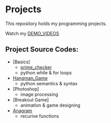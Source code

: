 # Projects
This repository holds my programming projects.

Watch my [DEMO_VIDEOS](https://drive.google.com/drive/folders/1Gi3bn9qPW_gR0ISyGzVPLd5Bztdvd7rF?fbclid=IwAR36BW3v_bHn-Idsh-0_ROSWLwrXOzoervZId25OOzH2LX4b6FCGDfULdDg)

## Project Source Codes:
* [Basics]
  * [prime_checker](https://github.com/ChuangChihHan/MystanCodeProjects/blob/main/project/basics/prime_checker.py)
  * python while & for loops
* [Hangman_Game](https://github.com/ChuangChihHan/MystanCodeProjects/blob/main/project/hangman/hangman.py)
  * python semantics & syntax
* [Photoshop]
  * image processing
* [Breakout Game]
  * animation & game designing
* [Anagram](https://github.com/ChuangChihHan/MystanCodeProjects/blob/main/project/anagram/anagram.py)
  * recurive functions
